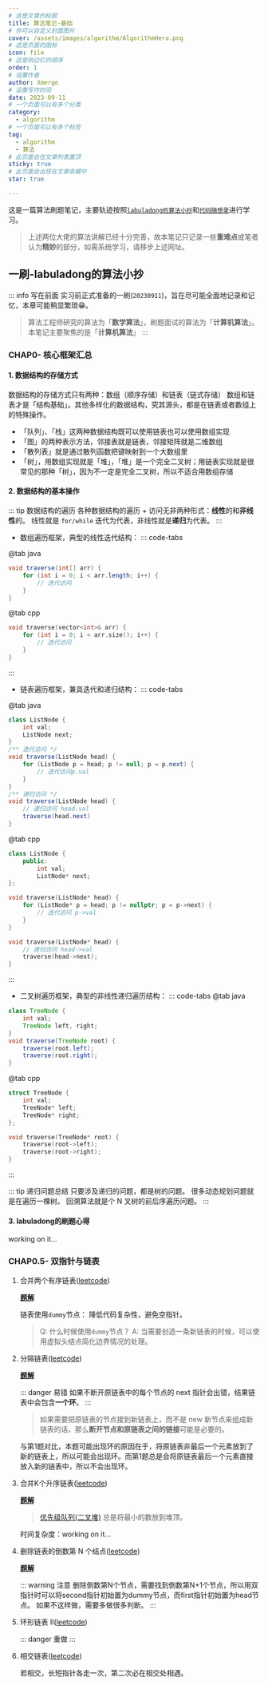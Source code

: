 ```yaml
---
# 这是文章的标题
title: 算法笔记-基础
# 你可以自定义封面图片
cover: /assets/images/algorithm/AlgorithmHero.png
# 这是页面的图标
icon: file
# 这是侧边栏的顺序
order: 1
# 设置作者
author: Xmerge
# 设置写作时间
date: 2023-09-11
# 一个页面可以有多个分类
category:
  - algorithm
# 一个页面可以有多个标签
tag:
  - algorithm
  - 算法
# 此页面会在文章列表置顶
sticky: true
# 此页面会出现在文章收藏中
star: true

---
```


这是一篇算法刷题笔记，主要轨迹按照[`labuladong的算法小抄`](https://labuladong.github.io/algo/)和[`代码随想录`](https://programmercarl.com/)进行学习。
> 上述两位大佬的算法讲解已经十分完善，故本笔记只记录一些**重难点**或笔者认为**精妙**的部分，如需系统学习，请移步上述网址。

<!-- more -->

## 一刷-labuladong的算法小抄

::: info 写在前面
实习前正式准备的一刷(`20230911`)，旨在尽可能全面地记录和记忆，本章可能稍显繁琐:grin:。
> 算法工程师研究的算法为「**数学算法**」，刷题面试的算法为「**计算机算法**」。本笔记主要聚焦的是「**计算机算法**」
:::

### CHAP0- 核心框架汇总

#### 1. 数据结构的存储方式

数据结构的存储方式只有两种：数组（顺序存储）和链表（链式存储）
数组和链表才是「结构基础」。其他多样化的数据结构，究其源头，都是在链表或者数组上的特殊操作。

- 「队列」、「栈」这两种数据结构既可以使用链表也可以使用数组实现
- 「图」的两种表示方法，邻接表就是链表，邻接矩阵就是二维数组
- 「散列表」就是通过散列函数把键映射到一个大数组里
- 「树」，用数组实现就是「堆」，「堆」是一个完全二叉树；用链表实现就是很常见的那种「树」，因为不一定是完全二叉树，所以不适合用数组存储

#### 2. 数据结构的基本操作

::: tip 数据结构的遍历
各种数据结构的遍历 + 访问无非两种形式：**线性**的和**非线性**的。
线性就是 `for/while` 迭代为代表，非线性就是**递归**为代表。
:::

- 数组遍历框架，典型的线性迭代结构：
::: code-tabs

@tab java

```java
void traverse(int[] arr) {
    for (int i = 0; i < arr.length; i++) {
        // 迭代访问
    }
}
```

@tab cpp

```cpp
void traverse(vector<int>& arr) {
    for (int i = 0; i < arr.size(); i++) {
        // 迭代访问
    }
}
```

:::

- 链表遍历框架，兼具迭代和递归结构：
::: code-tabs

@tab java

```java
class ListNode {
    int val;
    ListNode next;
}
/** 迭代访问 */
void traverse(ListNode head) {
    for (ListNode p = head; p != null; p = p.next) {
        // 迭代访问p.val
    }
}
/** 递归访问 */
void traverse(ListNode head) {
    // 递归访问 head.val
    traverse(head.next)
}
```

@tab cpp

```cpp
class ListNode {
    public:
        int val;
        ListNode* next;
};

void traverse(ListNode* head) {
    for (ListNode* p = head; p != nullptr; p = p->next) {
        // 迭代访问 p->val
    }
}

void traverse(ListNode* head) {
    // 递归访问 head->val
    traverse(head->next);
}
```

:::

- 二叉树遍历框架，典型的非线性递归遍历结构：
::: code-tabs
@tab java

```java
class TreeNode {
    int val;
    TreeNode left, right;
}
void traverse(TreeNode root) {
    traverse(root.left);
    traverse(root.right);
}
```

@tab cpp

```cpp
struct TreeNode {
    int val;
    TreeNode* left;
    TreeNode* right;
};

void traverse(TreeNode* root) {
    traverse(root->left);
    traverse(root->right);
}
```

:::

:::  tip 递归问题总结
只要涉及递归的问题，都是树的问题。
很多动态规划问题就是在遍历一棵树。
回溯算法就是个 N 叉树的前后序遍历问题。
:::

#### 3. labuladong的刷题心得

working on it...

### CHAP0.5- 双指针与链表

1. 合并两个有序链表([leetcode](https://leetcode.cn/problems/merge-two-sorted-lists/))

    [**题解**](https://labuladong.github.io/algo/di-ling-zh-bfe1b/shuang-zhi-0f7cc/#%E5%90%88%E5%B9%B6%E4%B8%A4%E4%B8%AA%E6%9C%89%E5%BA%8F%E9%93%BE%E8%A1%A8)

    链表使用`dummy`节点： 降低代码复杂性，避免空指针。
    > Q: 什么时候使用`dummy`节点？
    A: 当需要创造一条新链表的时候，可以使用虚拟头结点简化边界情况的处理。

2. 分隔链表([leetcode](https://leetcode.cn/problems/partition-list/))

    [**题解**](https://labuladong.github.io/algo/di-ling-zh-bfe1b/shuang-zhi-0f7cc/#%E5%8D%95%E9%93%BE%E8%A1%A8%E7%9A%84%E5%88%86%E8%A7%A3)

    ::: danger 易错
    如果不断开原链表中的每个节点的 next 指针会出错，结果链表中会包含**一个环**。
    :::
    > 如果需要把原链表的节点接到新链表上，而不是 new 新节点来组成新链表的话，那么**断开节点和原链表之间的链接**可能是必要的。

    与第1题对比，本题可能出现环的原因在于，将原链表非最后一个元素放到了新的链表上，所以可能会出现环。而第1题总是会将原链表最后一个元素直接放入新的链表中，所以不会出现环。

3. 合并K个升序链表([leetcode](https://leetcode.cn/problems/merge-k-sorted-lists/))

    [**题解**](https://labuladong.github.io/algo/di-ling-zh-bfe1b/shuang-zhi-0f7cc/#%E5%90%88%E5%B9%B6-k-%E4%B8%AA%E6%9C%89%E5%BA%8F%E9%93%BE%E8%A1%A8)

    > [优先级队列(二叉堆)](https://labuladong.github.io/algo/di-yi-zhan-da78c/shou-ba-sh-daeca/er-cha-dui-1a386/)  总是将最小的数放到堆顶。

    时间复杂度：working on it...

4. 删除链表的倒数第 N 个结点([leetcode](https://leetcode.cn/problems/remove-nth-node-from-end-of-list/))

    [**题解**](https://leetcode.cn/problems/remove-nth-node-from-end-of-list/solutions/450350/shan-chu-lian-biao-de-dao-shu-di-nge-jie-dian-b-61/)

    ::: warning 注意
    删除倒数第N个节点，需要找到倒数第N+1个节点，所以用双指针时可以将second指针初始置为dummy节点，而first指针初始置为head节点。
    如果不这样做，需要多做很多判断。
    :::

5. 环形链表 II([leetcode](https://leetcode.cn/problems/linked-list-cycle-ii/))

    ::: danger 重做
    :::

6. 相交链表([leetcode](https://leetcode.cn/problems/intersection-of-two-linked-lists/))

    若相交，长短指针各走一次，第二次必在相交处相遇。
